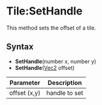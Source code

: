 # Tile:SetHandle

This method sets the offset of a tile.

## Syntax

- **SetHandle**(number x, number y)
- **SetHandle**([Vec2](Vec2.md) offset)

| Parameter | Description |
|---|---|
| offset (x,y) | handle to set |

